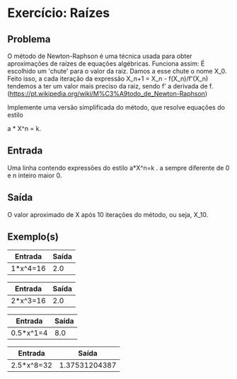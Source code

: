 Exercício: Raízes
====================


Problema
--------

O método de Newton-Raphson é uma técnica usada para obter aproximações de raízes de equações algébricas.
Funciona assim: É escolhido um 'chute' para o valor da raiz. Damos a esse chute o nome X_0.
Feito isso, a cada iteração da expressão X_n+1 = X_n - f(X_n)/f'(X_n) tendemos a ter um valor mais preciso da raiz, sendo f' a derivada de f.
(https://pt.wikipedia.org/wiki/M%C3%A9todo_de_Newton-Raphson)

Implemente uma versão simplificada do método, que resolve equações do estilo

a * X^n = k.

Entrada
-----

Uma linha contendo expressões do estilo a*X^n=k .
a sempre diferente de 0 e n inteiro maior  0.


Saída
-----

O valor aproximado de X após 10 iterações do método, ou seja, X_10.

  
Exemplo(s)
----------

| Entrada               | Saída                 |
|-----------------------|-----------------------|
| 1*x^4=16 | 2.0 |
    
| Entrada                                              | Saída                                                |
|------------------------------------------------------|------------------------------------------------------|
| 2*x^3=16 | 2.0 |


| Entrada                                         | Saída                                         |
|-------------------------------------------------|-----------------------------------------------|
| 0.5*x^1=4  | 8.0  |

| Entrada                                         | Saída                                         |
|-------------------------------------------------|-----------------------------------------------|
| 2.5*x^8=32  | 1.37531204387  |



